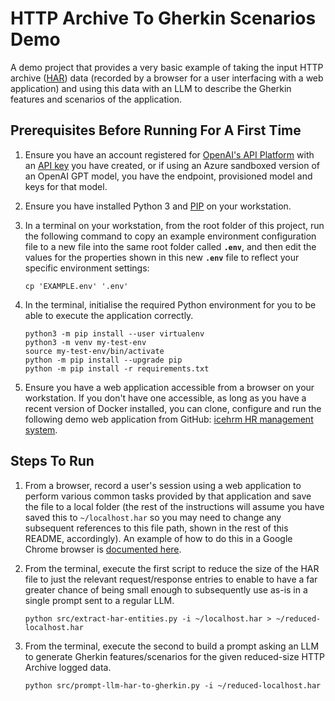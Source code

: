 # HTTP Archive To Gherkin Scenarios Demo

A demo project that provides a very basic example of taking the input HTTP archive ([HAR](https://en.wikipedia.org/wiki/HAR_(file_format))) data (recorded by a browser for a user interfacing with a web application) and using this data with an LLM to describe the Gherkin features and scenarios of the application.


## Prerequisites Before Running For A First Time

1. Ensure you have an account registered for [OpenAI's API Platform](https://platform.openai.com/) with an [API key](https://platform.openai.com/account/api-keys) you have created, or if using an Azure sandboxed version of an OpenAI GPT model, you have the endpoint, provisioned model and keys for that model.

1. Ensure you have installed Python 3 and [PIP](https://pip.pypa.io/en/stable/installation/) on your workstation.

1. In a terminal on your workstation, from the root folder of this project, run the following command to copy an example environment configuration file to a new file into the same root folder called **`.env`**, and then edit the values for the properties shown in this new **`.env`** file to reflect your specific environment settings:

    ```console
    cp 'EXAMPLE.env' '.env'
    ```

1. In the terminal, initialise the required Python environment for you to be able to execute the application correctly.

    ```console
    python3 -m pip install --user virtualenv
    python3 -m venv my-test-env
    source my-test-env/bin/activate
    python -m pip install --upgrade pip
    python -m pip install -r requirements.txt
    ```

1. Ensure you have a web application accessible from a browser on your workstation. If you don't have one accessible, as long as you have a recent version of Docker installed, you can clone, configure and run the following demo web application from GitHub: [icehrm HR management system](https://github.com/gamonoid/icehrm).


## Steps To Run

1. From a browser, record a user's session using a web application to perform various common tasks provided by that application and save the file to a local folder (the rest of the instructions will assume you have saved this to `~/localhost.har` so you may need to change any subsequent references to this file path, shown in the rest of this README, accordingly). An example of how to do this in a Google Chrome browser is [documented here](https://support.zendesk.com/hc/en-us/articles/4408828867098-Generating-a-HAR-file-for-troubleshooting-).

1. From the terminal, execute the first script to reduce the size of the HAR file to just the relevant request/response entries to enable to have a far greater chance of being small enough to subsequently use as-is in a single prompt sent to a regular LLM.

    ```console
    python src/extract-har-entities.py -i ~/localhost.har > ~/reduced-localhost.har
    ```

1. From the terminal, execute the second to build a prompt asking an LLM to generate Gherkin features/scenarios for the given reduced-size HTTP Archive logged data.

    ```console
    python src/prompt-llm-har-to-gherkin.py -i ~/reduced-localhost.har
    ```
